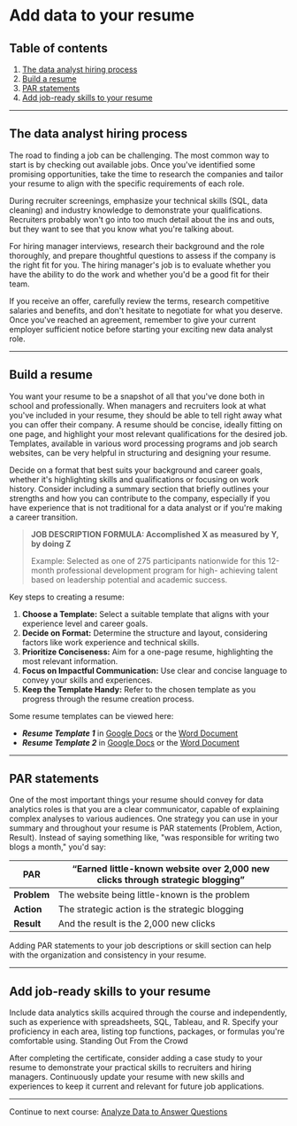 # Add data to your resume

## Table of contents

1. [The data analyst hiring process](#the-data-analyst-hiring-process)
2. [Build a resume](#build-a-resume)
3. [PAR statements](#par-statements)
4. [Add job-ready skills to your resume](#add-job-ready-skills-to-your-resume)

---

## The data analyst hiring process

The road to finding a job can be challenging. The most common way to start is by checking out available jobs. Once you've identified some promising opportunities, take the time to research the companies and tailor your resume to align with the specific requirements of each role.

During recruiter screenings, emphasize your technical skills (SQL, data cleaning) and industry knowledge to demonstrate your qualifications. Recruiters probably won't go into too much detail about the ins and outs, but they want to see that you know what you're talking about.

For hiring manager interviews, research their background and the role thoroughly, and prepare thoughtful questions to assess if the company is the right fit for you. The hiring manager's job is to evaluate whether you have the ability to do the work and whether you'd be a good fit for their team.

If you receive an offer, carefully review the terms, research competitive salaries and benefits, and don't hesitate to negotiate for what you deserve. Once you've reached an agreement, remember to give your current employer sufficient notice before starting your exciting new data analyst role.

---

## Build a resume

You want your resume to be a snapshot of all that you've done both in school and professionally. When managers and recruiters look at what you've included in your resume, they should be able to tell right away what you can offer their company. A resume should be concise, ideally fitting on one page, and highlight your most relevant qualifications for the desired job. Templates, available in various word processing programs and job search websites, can be very helpful in structuring and designing your resume.

Decide on a format that best suits your background and career goals, whether it's highlighting skills and qualifications or focusing on work history. Consider including a summary section that briefly outlines your strengths and how you can contribute to the company, especially if you have experience that is not traditional for a data analyst or if you're making a career transition.

> **JOB DESCRIPTION FORMULA: Accomplished X as measured by Y, by doing Z**
>
> Example: Selected as one of 275 participants nationwide for this 12-month professional development program for high- achieving talent based on leadership potential and academic success.

Key steps to creating a resume:

1. **Choose a Template:** Select a suitable template that aligns with your experience level and career goals.
2. **Decide on Format:** Determine the structure and layout, considering factors like work experience and technical skills.
3. **Prioritize Conciseness:** Aim for a one-page resume, highlighting the most relevant information.
4. **Focus on Impactful Communication:** Use clear and concise language to convey your skills and experiences.
5. **Keep the Template Handy:** Refer to the chosen template as you progress through the resume creation process.

Some resume templates can be viewed here:

- ***Resume Template 1*** in [Google Docs](https://docs.google.com/document/d/1O2U44RnSegi_2PUsVtBfRl7SUoVg9oyWYT66WLJPayg/edit?usp=sharing) or the [Word Document](/documents/template-resume-1.docx)
- ***Resume Template 2*** in [Google Docs](https://docs.google.com/document/d/1Gx_qjos28CSzGMDIpb7xIsvfRgwoesioPnEj44e23C4/edit?usp=sharing) or the [Word Document](/documents/template-resume-2.docx)

---

## PAR statements

One of the most important things your resume should convey for data analytics roles is that you are a clear communicator, capable of explaining complex analyses to various audiences. One strategy you can use in your summary and throughout your resume is PAR statements (Problem, Action, Result). Instead of saying something like, "was responsible for writing two blogs a month," you'd say:

| PAR | “Earned little-known website over 2,000 new clicks through strategic blogging” |
| --- | --- |
| **Problem** | The website being little-known is the problem |
| **Action** | The strategic action is the strategic blogging |
| **Result** | And the result is the 2,000 new clicks |

Adding PAR statements to your job descriptions or skill section can help with the organization and consistency in your resume.

---

## Add job-ready skills to your resume

Include data analytics skills acquired through the course and independently, such as experience with spreadsheets, SQL, Tableau, and R.
Specify your proficiency in each area, listing top functions, packages, or formulas you're comfortable using.
Standing Out From the Crowd

After completing the certificate, consider adding a case study to your resume to demonstrate your practical skills to recruiters and hiring managers.
Continuously update your resume with new skills and experiences to keep it current and relevant for future job applications.

---

Continue to next course: [Analyze Data to Answer Questions](/5-Analyze-Data-to-Answer-Questions/README.md)
